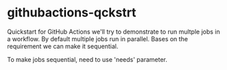 # githubactions-qckstrt
Quickstart for GitHub Actions
we'll try to demonstrate to run multple jobs in a workflow.
By default multiple jobs run in parallel. Bases on the requirement we can make it sequential. 

To make jobs sequential, need to use 'needs' parameter.